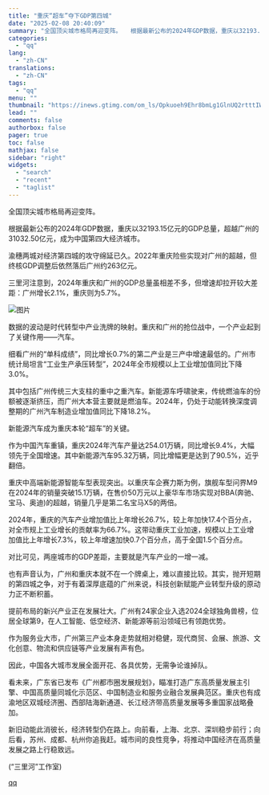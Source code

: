 ```yaml
---
title: "重庆“超车”夺下GDP第四城"
date: "2025-02-08 20:40:09"
summary: "全国顶尖城市格局再迎变阵。　　根据最新公布的2024年GDP数据，重庆以32193.15亿元的G..."
categories:
  - "qq"
lang:
  - "zh-CN"
translations:
  - "zh-CN"
tags:
  - "qq"
menu: ""
thumbnail: "https://inews.gtimg.com/om_ls/Opkuoeh9Ehr8bmLg1GlnUQ2rtttIWVxVg0WrtZ-Pi5J0oAA_640360/0"
lead: ""
comments: false
authorbox: false
pager: true
toc: false
mathjax: false
sidebar: "right"
widgets:
  - "search"
  - "recent"
  - "taglist"
---
```


全国顶尖城市格局再迎变阵。

根据最新公布的2024年GDP数据，重庆以32193.15亿元的GDP总量，超越广州的31032.50亿元，成为中国第四大经济城市。

渝穗两城对经济第四城的攻守绵延已久。2022年重庆险些实现对广州的超越，但终核GDP调整后依然落后广州约263亿元。

三里河注意到，2024年重庆和广州的GDP总量虽相差不多，但增速却拉开较大差距：广州增长2.1%，重庆则为5.7%。

![图片](https://inews.gtimg.com/om_bt/OlMHZNoi4jJhInAO0NEKj3DGQJaCyVIAN0omKxgUn6mzAAA/641)

数据的波动是时代转型中产业洗牌的映射。重庆和广州的抢位战中，一个产业起到了关键作用——汽车。

细看广州的“单科成绩”，同比增长0.7%的第二产业是三产中增速最低的。广州市统计局坦言“工业生产承压转型”，2024年全市规模以上工业增加值同比下降3.0%。

其中包括广州传统三大支柱的重中之重汽车。新能源车呼啸驶来，传统燃油车的份额被逐渐挤压，而广州大本营主要就是燃油车。2024年，仍处于动能转换深度调整期的广州汽车制造业增加值同比下降18.2%。

新能源汽车成为重庆本轮“超车”的关键。

作为中国汽车重镇，重庆2024年汽车产量达254.01万辆，同比增长9.4%，大幅领先于全国增速。其中新能源汽车95.32万辆，同比增幅更是达到了90.5%，近乎翻倍。

重庆中高端新能源智能车型表现突出。以重庆车企赛力斯为例，旗舰车型问界M9在2024年的销量突破15.1万辆，在售价50万元以上豪华车市场实现对BBA(奔驰、宝马、奥迪)的超越，销量几乎是第二名宝马X5的两倍。

2024年，重庆的汽车产业增加值比上年增长26.7%，较上年加快17.4个百分点，对全市规上工业增长的贡献率为66.7%。这带动重庆工业加速，规模以上工业增加值比上年增长7.3%，较上年增速加快0.7个百分点，高于全国1.5个百分点。

对比可见，两座城市的GDP差距，主要就是汽车产业的一增一减。

也有声音认为，广州和重庆本就不在一个牌桌上，难以直接比较。其实，抛开短期的第四城之争，对于有着深厚底蕴的广州来说，科技创新赋能产业转型升级的原动力正不断积蓄。

提前布局的新兴产业正在发展壮大。广州有24家企业入选2024全球独角兽榜，位居全球第9，在人工智能、低空经济、新能源等前沿领域已有领跑优势。

作为服务业大市，广州第三产业本身走势就相对稳健，现代商贸、会展、旅游、文化创意、物流和供应链等产业发展有声有色。

因此，中国各大城市发展全面开花、各具优势，无需争论谁掉队。

看未来，广东省已发布《广州都市圈发展规划》，瞄准打造广东高质量发展主引擎、中国高质量同城化示范区、中国制造业和服务业融合发展典范区。重庆也有成渝地区双城经济圈、西部陆海新通道、长江经济带高质量发展等多重国家战略叠加。

新旧动能此消彼长，经济转型仍在路上。向前看，上海、北京、深圳稳步前行；向后看，苏州、成都、杭州你追我赶。城市间的良性竞争，将推动中国经济在高质量发展之路上行稳致远。

(“三里河”工作室)

[qq](https://new.qq.com/rain/a/20250208A0878N00)
